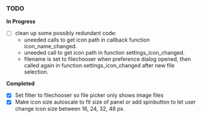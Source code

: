 ### TODO
**In Progress**
- [ ] clean up some possibly redundant code:
    - uneeded calls to get icon path in callback function icon_name_changed. 
    - uneeded call to get icon path in function settings_icon_changed.
    - filename is set to filechooser when preference dialog opened, then called again in function settings_icon_changed after new file selection.

**Completed**
- [x] Set filter to filechooser so file picker only shows image files
- [x] Make icon size autoscale to fit size of panel or add spinbutton to let user change icon size between 16, 24, 32, 48 px.
